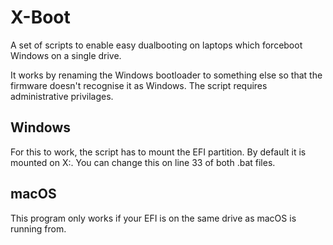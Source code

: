 # X-Boot
A set of scripts to enable easy dualbooting on laptops which forceboot Windows on a single drive.

It works by renaming the Windows bootloader to something else so that the firmware doesn't recognise it as Windows.
The script requires administrative privilages.

## Windows
For this to work, the script has to mount the EFI partition.
By default it is mounted on X:.
You can change this on line 33 of both .bat files.

## macOS
This program only works if your EFI is on the same drive as macOS is running from.
